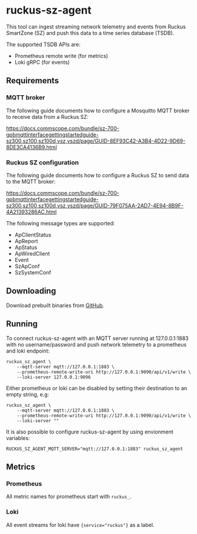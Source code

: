 # ruckus-sz-agent

This tool can ingest streaming network telemetry and events from Ruckus SmartZone (SZ)
and push this data to a time series database (TSDB).

The supported TSDB APIs are:

  * Prometheus remote write (for metrics)
  * Loki gRPC (for events)

## Requirements

### MQTT broker

The following guide documents how to configure a Mosquitto MQTT broker
to receive data from a Ruckus SZ:

https://docs.commscope.com/bundle/sz-700-gpbmqttinterfacegettingstartedguide-sz300,sz100,sz100d,vsz,vszd/page/GUID-8EF93C42-A3B4-4D22-9D69-8DE3CA4136B9.html

### Ruckus SZ configuration

The following guide documents how to configure a Ruckus SZ to send data to the MQTT broker:

https://docs.commscope.com/bundle/sz-700-gpbmqttinterfacegettingstartedguide-sz300,sz100,sz100d,vsz,vszd/page/GUID-79F075AA-2AD7-4E94-8B9F-4A21393286AC.html

The following message types are supported:

  * ApClientStatus
  * ApReport
  * ApStatus
  * ApWiredClient
  * Event
  * SzApConf
  * SzSystemConf

## Downloading

Download prebuilt binaries from [GitHub](https://github.com/adaricorp/ruckus-sz-agent/releases/latest).

## Running

To connect ruckus-sz-agent with an MQTT server running at 127.0.0.1:1883 with no username/password
and push network telemetry to a prometheus and loki endpoint:

```
ruckus_sz_agent \
    --mqtt-server mqtt://127.0.0.1:1883 \
    --prometheus-remote-write-uri http://127.0.0.1:9090/api/v1/write \
    --loki-server 127.0.0.1:9096
```

Either prometheus or loki can be disabled by setting their destination to an empty string, e.g:

```
ruckus_sz_agent \
    --mqtt-server mqtt://127.0.0.1:1883 \
    --prometheus-remote-write-uri http://127.0.0.1:9090/api/v1/write \
    --loki-server ""
```

It is also possible to configure ruckus-sz-agent by using envionment variables:

```
RUCKUS_SZ_AGENT_MQTT_SERVER="mqtt://127.0.0.1:1883" ruckus_sz_agent
```

## Metrics

### Prometheus

All metric names for prometheus start with `ruckus_`.

### Loki

All event streams for loki have `{service="ruckus"}` as a label.
